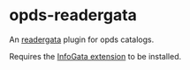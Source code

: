# opds-readergata

An [readergata](https://github.com/InfoGata/audiogata) plugin for opds catalogs.

<!--[Installation Link](https://www.audiogata.com/plugininstall?manifestUrl=https://cdn.jsdelivr.net/gh/InfoGata/spotify-audiogata@latest/manifest.json)-->

Requires the [InfoGata extension](https://github.com/InfoGata/infogata-extension) to be installed.
